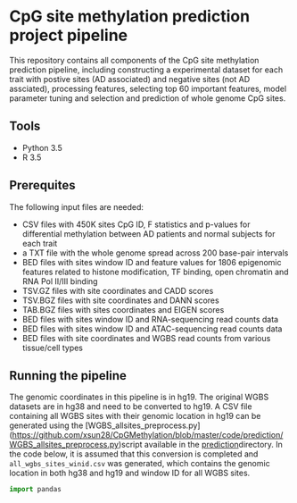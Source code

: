 # CpG site methylation prediction project pipeline 
This repository contains all components of the CpG site methylation prediction pipeline, including constructing a experimental dataset for each trait with postive sites (AD associated) and negative sites (not AD assciated), processing features, selecting top 60 important features, model parameter tuning and selection and prediction of whole genome CpG sites. 

## Tools
* Python 3.5
* R 3.5

## Prerequites
The following input files are needed:
* CSV files with 450K sites CpG ID, F statistics and p-values for differential methylation between AD patients and normal subjects for each trait 
* a TXT file with the whole genome spread across 200 base-pair intervals 
* BED files with sites window ID and feature values for 1806 epigenomic features related to histone modification, TF binding, open chromatin and RNA Pol II/III binding
* TSV.GZ files with site coordinates and CADD scores 
* TSV.BGZ files with site coordinates and DANN scores 
* TAB.BGZ files with sites coordinates and EIGEN scores
* BED files with sites window ID and RNA-sequencing read counts data
* BED files with sites window ID and ATAC-sequencing read counts data
* BED files with site coordinates and WGBS read counts from various tissue/cell types 

## Running the pipeline 

The genomic coordinates in this pipeline is in hg19. The original WGBS datasets are in hg38 and need to be converted to hg19. A CSV file containing all WGBS sites with their genomic location in hg19 can be generated using the [WGBS_allsites_preprocess.py] (https://github.com/xsun28/CpGMethylation/blob/master/code/prediction/WGBS_allsites_preprocess.py)script available in the [prediction](https://github.com/xsun28/CpGMethylation/tree/master/code/prediction)directory. In the code below, it is assumed that this conversion is completed and `all_wgbs_sites_winid.csv` was generated, which contains the genomic location in both hg38 and hg19 and window ID for all WGBS sites. 

```python
import pandas 
